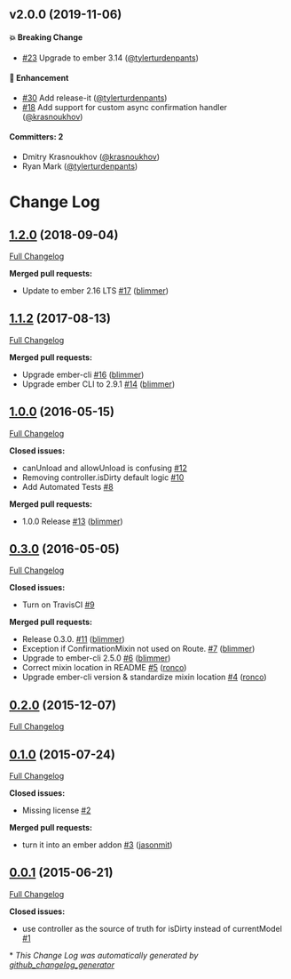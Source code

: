 ## v2.0.0 (2019-11-06)

#### :boom: Breaking Change
* [#23](https://github.com/jasonmit/ember-onbeforeunload/pull/23) Upgrade to ember 3.14 ([@tylerturdenpants](https://github.com/tylerturdenpants))

#### :rocket: Enhancement
* [#30](https://github.com/jasonmit/ember-onbeforeunload/pull/30) Add release-it ([@tylerturdenpants](https://github.com/tylerturdenpants))
* [#18](https://github.com/jasonmit/ember-onbeforeunload/pull/18) Add support for custom async confirmation handler ([@krasnoukhov](https://github.com/krasnoukhov))

#### Committers: 2
- Dmitry Krasnoukhov ([@krasnoukhov](https://github.com/krasnoukhov))
- Ryan Mark ([@tylerturdenpants](https://github.com/tylerturdenpants))

# Change Log

## [1.2.0](https://github.com/jasonmit/ember-onbeforeunload/tree/1.2.0) (2018-09-04)

[Full Changelog](https://github.com/jasonmit/ember-onbeforeunload/compare/1.1.2...1.2.0)

**Merged pull requests:**

- Update to ember 2.16 LTS [\#17](https://github.com/jasonmit/ember-onbeforeunload/pull/17) ([blimmer](https://github.com/blimmer))

## [1.1.2](https://github.com/jasonmit/ember-onbeforeunload/tree/1.1.2) (2017-08-13)

[Full Changelog](https://github.com/jasonmit/ember-onbeforeunload/compare/1.0.0...1.1.2)

**Merged pull requests:**

- Upgrade ember-cli [\#16](https://github.com/jasonmit/ember-onbeforeunload/pull/16) ([blimmer](https://github.com/blimmer))
- Upgrade ember CLI to 2.9.1 [\#14](https://github.com/jasonmit/ember-onbeforeunload/pull/14) ([blimmer](https://github.com/blimmer))

## [1.0.0](https://github.com/jasonmit/ember-onbeforeunload/tree/1.0.0) (2016-05-15)

[Full Changelog](https://github.com/jasonmit/ember-onbeforeunload/compare/0.3.0...1.0.0)

**Closed issues:**

- canUnload and allowUnload is confusing [\#12](https://github.com/jasonmit/ember-onbeforeunload/issues/12)
- Removing controller.isDirty default logic [\#10](https://github.com/jasonmit/ember-onbeforeunload/issues/10)
- Add Automated Tests [\#8](https://github.com/jasonmit/ember-onbeforeunload/issues/8)

**Merged pull requests:**

- 1.0.0 Release [\#13](https://github.com/jasonmit/ember-onbeforeunload/pull/13) ([blimmer](https://github.com/blimmer))

## [0.3.0](https://github.com/jasonmit/ember-onbeforeunload/tree/0.3.0) (2016-05-05)

[Full Changelog](https://github.com/jasonmit/ember-onbeforeunload/compare/0.2.0...0.3.0)

**Closed issues:**

- Turn on TravisCI [\#9](https://github.com/jasonmit/ember-onbeforeunload/issues/9)

**Merged pull requests:**

- Release 0.3.0. [\#11](https://github.com/jasonmit/ember-onbeforeunload/pull/11) ([blimmer](https://github.com/blimmer))
- Exception if ConfirmationMixin not used on Route. [\#7](https://github.com/jasonmit/ember-onbeforeunload/pull/7) ([blimmer](https://github.com/blimmer))
- Upgrade to ember-cli 2.5.0 [\#6](https://github.com/jasonmit/ember-onbeforeunload/pull/6) ([blimmer](https://github.com/blimmer))
- Correct mixin location in README [\#5](https://github.com/jasonmit/ember-onbeforeunload/pull/5) ([ronco](https://github.com/ronco))
- Upgrade ember-cli version & standardize mixin location [\#4](https://github.com/jasonmit/ember-onbeforeunload/pull/4) ([ronco](https://github.com/ronco))

## [0.2.0](https://github.com/jasonmit/ember-onbeforeunload/tree/0.2.0) (2015-12-07)

[Full Changelog](https://github.com/jasonmit/ember-onbeforeunload/compare/0.1.0...0.2.0)

## [0.1.0](https://github.com/jasonmit/ember-onbeforeunload/tree/0.1.0) (2015-07-24)

[Full Changelog](https://github.com/jasonmit/ember-onbeforeunload/compare/0.0.1...0.1.0)

**Closed issues:**

- Missing license [\#2](https://github.com/jasonmit/ember-onbeforeunload/issues/2)

**Merged pull requests:**

- turn it into an ember addon [\#3](https://github.com/jasonmit/ember-onbeforeunload/pull/3) ([jasonmit](https://github.com/jasonmit))

## [0.0.1](https://github.com/jasonmit/ember-onbeforeunload/tree/0.0.1) (2015-06-21)

[Full Changelog](https://github.com/jasonmit/ember-onbeforeunload/compare/78e4e0c3ac32ff7d14ef008aeb56804771681645...0.0.1)

**Closed issues:**

- use controller as the source of truth for isDirty instead of currentModel [\#1](https://github.com/jasonmit/ember-onbeforeunload/issues/1)



\* *This Change Log was automatically generated by [github_changelog_generator](https://github.com/skywinder/Github-Changelog-Generator)*